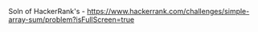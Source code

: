 Soln of HackerRank's - https://www.hackerrank.com/challenges/simple-array-sum/problem?isFullScreen=true
